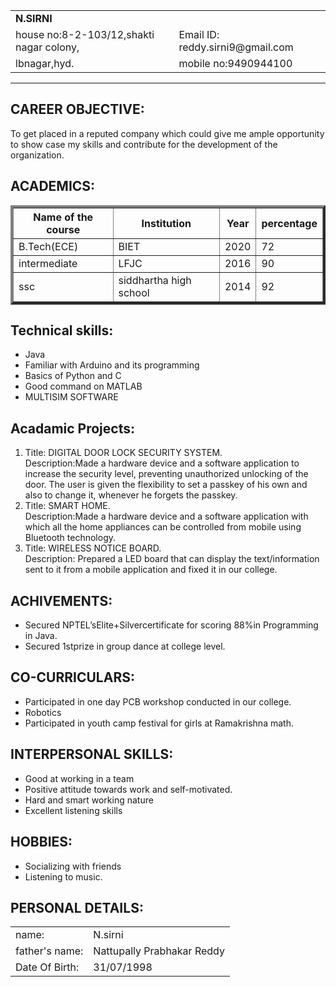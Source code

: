 <!DOCTYPE html>
<html lang="en" dir="ltr">
  <head>
    <meta charset="utf-8">
    <title>sirni's resume</title>
  </head>
  <body>
    <table cellspacing="5">
      <tr>
        <td><strong>N.SIRNI</strong></td>
      </tr>
      <tr>
        <td>house no:8-2-103/12,shakti nagar colony,</td>
        <td>Email ID: reddy.sirni9@gmail.com</td>
      </tr>
      <tr>
        <td>lbnagar,hyd.</td>
        <td>mobile no:9490944100</td>
      </tr>
    </table>
    <hr>
    <h2>CAREER OBJECTIVE:</h2>
    <p>To get placed in a reputed company which could give me ample opportunity to show case my skills and contribute for the development of the organization. </p>
    <h2> ACADEMICS: </h2>
    <table border = "4">
      <thead>
        <tr>
          <th>Name of the course</th>
          <th>Institution</th>
          <th>Year</th>
          <th>percentage</th>
        </tr>
        </thead>
        <tbody>
          <tr>
          <td>B.Tech(ECE)</td>
          <td>BIET</td>
          <td>2020</td>
          <td>72</td>
        </tr>
        <tr>
          <td>intermediate</td>
          <td>LFJC</td>
          <td>2016</td>
          <td>90</td>
        </tr>
        <tr>
          <td>ssc</td>
          <td>siddhartha high school</td>
          <td>2014</td>
          <td>92</td>
        </tr>
      </tbody>
     </table>
     <h2>Technical skills:</h2>
     <ul>
       <li>Java</li>
       <li>Familiar with Arduino and its programming </li>
       <li>Basics of Python and C </li>
       <li>Good command on MATLAB </li>
       <li>MULTISIM SOFTWARE </li>
     </ul>
     <h2>Acadamic Projects:</h2>
     <ol>
       <li>Title:   DIGITAL DOOR LOCK SECURITY SYSTEM.<br> Description:Made a hardware device and a software application to increase the security level, preventing unauthorized unlocking of the door. The user is given the flexibility to set a passkey of his own and also to change it, whenever he forgets the passkey. </li>
       <li>Title:    SMART HOME.<br> Description:Made a hardware device and a software application with which all the home appliances can be controlled from mobile using Bluetooth technology. </li>
       <li>Title:   WIRELESS NOTICE BOARD.<br>Description:  Prepared a LED board that can display the text/information sent to it from a mobile application and fixed it in our college. </li>
     </ol>
     <h2>ACHIVEMENTS:</h2>
     <ul>
       <li>Secured NPTEL’sElite+Silvercertificate for scoring 88%in Programming in Java. </li>
       <li>Secured 1stprize in group dance at college level. </li>
     </ul>
     <h2>CO-CURRICULARS: </h2>
     <ul>
       <li>Participated in one day PCB workshop conducted in our college. </li>
       <li>Robotics</li>
       <li>Participated in youth camp festival for girls at Ramakrishna math. </li>
     </ul>
     <h2>INTERPERSONAL SKILLS: </h2>
     <ul>
       <li>Good at working in a team </li>
       <li>Positive attitude towards work and self-motivated. </li>
       <li>Hard and smart working nature </li>
       <li>Excellent listening skills </li>
     </ul>
     <h2>HOBBIES: </h2>
     <ul>
       <li>Socializing with friends </li>
       <li>Listening to music. </li>
     </ul>
     <h2>PERSONAL DETAILS: </h2>
     <table>
       <tr>
         <td>name:</td>
         <td>N.sirni</td>
       </tr>
       <tr>
         <td>father's name:</td>
         <td>Nattupally Prabhakar Reddy </td>
       </tr>
       <tr>
         <td>Date Of Birth: </td>
         <td>31/07/1998</td>
       </tr>
     </table>
  </body>
</html>
